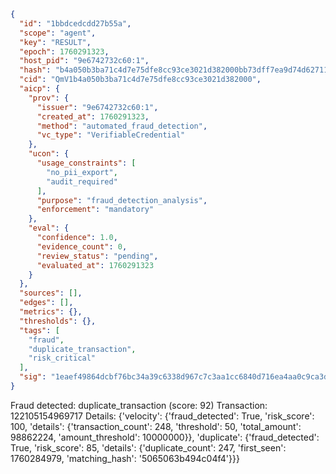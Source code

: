```json
{
  "id": "1bbdcedcdd27b55a",
  "scope": "agent",
  "key": "RESULT",
  "epoch": 1760291323,
  "host_pid": "9e6742732c60:1",
  "hash": "b4a050b3ba71c4d7e75dfe8cc93ce3021d382000bb73dff7ea9d74d627113c62",
  "cid": "QmV1b4a050b3ba71c4d7e75dfe8cc93ce3021d382000",
  "aicp": {
    "prov": {
      "issuer": "9e6742732c60:1",
      "created_at": 1760291323,
      "method": "automated_fraud_detection",
      "vc_type": "VerifiableCredential"
    },
    "ucon": {
      "usage_constraints": [
        "no_pii_export",
        "audit_required"
      ],
      "purpose": "fraud_detection_analysis",
      "enforcement": "mandatory"
    },
    "eval": {
      "confidence": 1.0,
      "evidence_count": 0,
      "review_status": "pending",
      "evaluated_at": 1760291323
    }
  },
  "sources": [],
  "edges": [],
  "metrics": {},
  "thresholds": {},
  "tags": [
    "fraud",
    "duplicate_transaction",
    "risk_critical"
  ],
  "sig": "1eaef49864dcbf76bc34a39c6338d967c7c3aa1cc6840d716ea4aa0c9ca3d1d8"
}
```

Fraud detected: duplicate_transaction (score: 92)
Transaction: 122105154969717
Details: {'velocity': {'fraud_detected': True, 'risk_score': 100, 'details': {'transaction_count': 248, 'threshold': 50, 'total_amount': 98862224, 'amount_threshold': 10000000}}, 'duplicate': {'fraud_detected': True, 'risk_score': 85, 'details': {'duplicate_count': 247, 'first_seen': 1760284979, 'matching_hash': '5065063b494c04f4'}}}